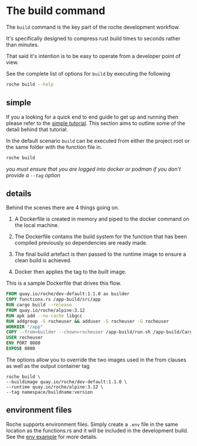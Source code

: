 # The build command

The `build` command is the key part of the roche development workflow. 

It's specifically designed to compress rust build times to seconds rather than minutes.

That said it's intention is to be easy to operate from a developer point of view.

See the complete list of options for `build` by executing the following

```bash
roche build --help
```

## simple

If you a looking for a quick end to end guide to get up and running then please refer to the [simple tutorial](/tutorials/simple.md).
This section aims to outline some of the detail behind that tutorial.

In the default scenario `build` can be executed from either the project root or the same folder with the function file in.

```bash
roche build
```

*you must ensure that you are logged into docker or podman if you don't provide a `--tag` option*

## details

Behind the scenes there are 4 things going on.

1. A Dockerfile is created in memory and piped to the docker command on the local machine.

2. The Dockerfile contains the build system for the function that has been compiled previously so dependencies are ready made.

3. The final build artefact is then passed to the runtime image to ensure a clean build is achieved.

4. Docker then applies the tag to the built image.

This is a sample Dockerfile that drives this flow.

```Dockerfile
FROM quay.io/roche/dev-default:1.1.0 as builder
COPY functions.rs /app-build/src/app
RUN cargo build --release
FROM quay.io/roche/alpine:3.12
RUN apk add --no-cache libgcc
RUN addgroup -S rocheuser && adduser -S rocheuser -G rocheuser
WORKDIR "/app"
COPY --from=builder --chown=rocheuser /app-build/run.sh /app-build/Cargo.toml /app-build/target/debug/roche-service INCLUDE_ENV ./
USER rocheuser
ENV PORT 8080
EXPOSE 8080
```

The options allow you to override the two images used in the from clauses as well as the output container tag

```
roche build \
--buildimage quay.io/roche/dev-default:1.1.0 \
--runtime quay.io/roche/alpine:3.12 \
--tag namespace/buildname:version
```

## environment files

Roche supports environment files.
Simply create a `.env` file in the same location as the functions.rs and it will be included in the development build.
See the [env example](https://github.com/roche-rs/roche/tree/main/examples/env) for more details.